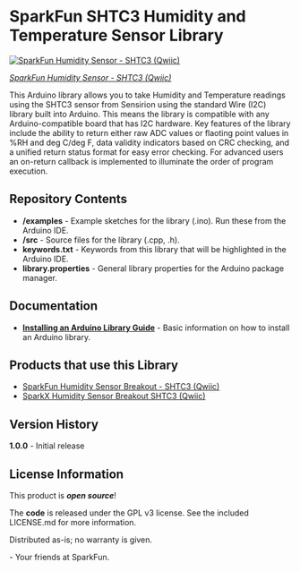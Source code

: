 SparkFun SHTC3 Humidity and Temperature Sensor Library 
========================================

[![SparkFun Humidity Sensor - SHTC3 (Qwiic)](https://cdn.sparkfun.com/assets/parts/1/5/3/3/0/16467-SparkFun_Humidity_Sensor_Breakout_-_SHTC3__Qwiic_-01.jpg)](https://cdn.sparkfun.com/assets/parts/1/5/3/3/0/16467-SparkFun_Humidity_Sensor_Breakout_-_SHTC3__Qwiic_-01.jpg)

[*SparkFun Humidity Sensor - SHTC3 (Qwiic)*](https://www.sparkfun.com/products/16467)


This Arduino library allows you to take Humidity and Temperature readings using the SHTC3 sensor from Sensirion using the standard Wire (I2C) library built into Arduino. This means the library is compatible with any Arduino-compatible board that has I2C hardware. Key features of the library include the ability to return either raw ADC values or flaoting point values in %RH and deg C/deg F, data validity indicators based on CRC checking, and a unified return status format for easy error checking. For advanced users an on-return callback is implemented to illuminate the order of program execution. 

Repository Contents
-------------------

* **/examples** - Example sketches for the library (.ino). Run these from the Arduino IDE.
* **/src** - Source files for the library (.cpp, .h).
* **keywords.txt** - Keywords from this library that will be highlighted in the Arduino IDE.
* **library.properties** - General library properties for the Arduino package manager.

Documentation
--------------

* **[Installing an Arduino Library Guide](https://learn.sparkfun.com/tutorials/installing-an-arduino-library)** - Basic information on how to install an Arduino library.

Products that use this Library 
---------------------------------
* [SparkFun Humidity Sensor Breakout - SHTC3 (Qwiic)](https://www.sparkfun.com/products/16467)
* [SparkX Humidity Sensor Breakout SHTC3 (Qwiic)](https://www.sparkfun.com/products/15074)

Version History
---------------
**1.0.0** - Initial release

License Information
-------------------

This product is _**open source**_!

The **code** is released under the GPL v3 license. See the included LICENSE.md for more information.

Distributed as-is; no warranty is given.

\- Your friends at SparkFun.
